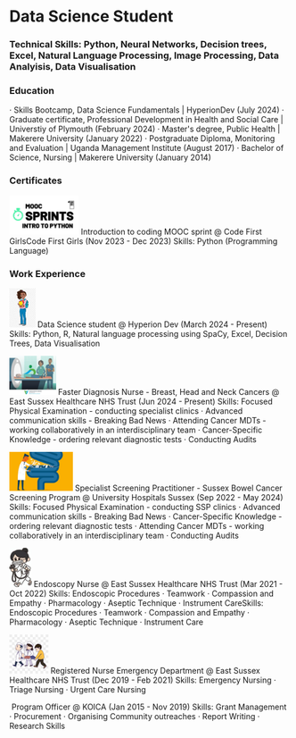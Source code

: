 # Data Science Student
### Technical Skills: Python, Neural Networks, Decision trees, Excel, Natural Language Processing, Image Processing, Data Analyisis, Data Visualisation
### Education
· Skills Bootcamp, Data Science Fundamentals | HyperionDev (July 2024)
· Graduate certificate, Professional Development in Health and Social Care | Universtiy of Plymouth (February 2024)
· Master's degree, Public Health | Makerere University (January 2022)
· Postgraduate Diploma, Monitoring and Evaluation | Uganda Management Institute (August 2017)
· Bachelor of Science, Nursing | Makerere University (January 2014)
### Certificates
<img src="assets/mooc sprint.jpg" height="70"> Introduction to coding MOOC sprint @ Code First GirlsCode First Girls
(Nov 2023 - Dec 2023) Skills: Python (Programming Language)
### Work Experience
<img src="assets/student.jpeg" height="70"> Data Science student @ Hyperion Dev (March 2024 - Present)
Skills: Python, R, Natural language processing using SpaCy, Excel, Decision Trees, Data Visualisation

<img src="assets/bhn ca.jpeg" height="70"> Faster Diagnosis Nurse - Breast, Head and Neck Cancers @ East Sussex Healthcare NHS Trust (Jun 2024 - Present)
Skills: Focused Physical Examination - conducting specialist clinics · Advanced communication skills - Breaking Bad News · Attending Cancer MDTs - working collaboratively in an interdisciplinary team · Cancer-Specific Knowledge - ordering relevant diagnostic tests · Conducting Audits

<img src="assets/bowel cancer screening.jpeg" height ="70"> Specialist Screening Practitioner - Sussex Bowel Cancer Screening Program @ University Hospitals Sussex (Sep 2022 - May 2024)
Skills: Focused Physical Examination - conducting SSP clinics · Advanced communication skills - Breaking Bad News · Cancer-Specific Knowledge - ordering relevant diagnostic tests · Attending Cancer MDTs - working collaboratively in an interdisciplinary team · Conducting Audits

<img src="assets/images (2).jpeg" height="70"> Endoscopy Nurse @ East Sussex Healthcare NHS Trust (Mar 2021 - Oct 2022) 
Skills: Endoscopic Procedures · Teamwork · Compassion and Empathy · Pharmacology · Aseptic Technique · Instrument CareSkills: Endoscopic Procedures · Teamwork · Compassion and Empathy · Pharmacology · Aseptic Technique · Instrument Care

<img src="assets/pngtree-medical-emergency-nursing-120-png-image_4397393.jpg" height="70"> Registered Nurse Emergency Department @ East Sussex Healthcare NHS Trust (Dec 2019 - Feb 2021)
Skills: Emergency Nursing · Triage Nursing · Urgent Care Nursing

<img src=""> Program Officer @ KOICA (Jan 2015 - Nov 2019)
Skills: Grant Management · Procurement · Organising Community outreaches · Report Writing · Research Skills
